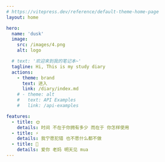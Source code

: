 ```yaml
---
# https://vitepress.dev/reference/default-theme-home-page
layout: home

hero:
  name: 'dusk'
  image:
    src: /images/4.png
    alt: logo

  # text: '欢迎来到我的笔记本~'
  tagline: Hi, This is my study diary
  actions:
    - theme: brand
      text: 进入
      link: /diary/index.md
    # - theme: alt
    #   text: API Examples
    #   link: /api-examples

features:
  - title: 🌞
    details: 时间 不在于你拥有多少 而在于 你怎样使用
  - title: ⚡
    details: 我宁愿犯错 也不愿什么都不做
  - title: 🚀
    details: 爱你 老妈 明天见 mua
---
```

